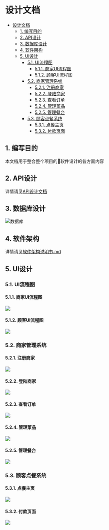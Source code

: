 # 设计文档

<!-- TOC depthFrom:2 -->

- [设计文档](#)
    - [1. 编写目的](#1)
    - [2. API设计](#2-api)
    - [3. 数据库设计](#3)
    - [4. 软件架构](#4)
    - [5. UI设计](#5-ui)
        - [5.1. UI流程图](#51-ui)
            - [5.1.1. 商家UI流程图](#511-ui)
            - [5.1.2. 顾客UI流程图](#512-ui)
        - [5.2. 商家管理系统](#52)
            - [5.2.1. 注册商家](#521)
            - [5.2.2. 登陆商家](#522)
            - [5.2.3. 查看订单](#523)
            - [5.2.4. 管理菜品](#524)
            - [5.2.5. 管理餐台](#525)
        - [5.3. 顾客点餐系统](#53)
            - [5.3.1. 点餐主页](#531)
            - [5.3.2. 付款页面](#532)

<!-- /TOC -->

## 1. 编写目的
本文档用于整合整个项目的软件设计的各方面内容

## 2. API设计
详情请见[API设计文档](API%20Design/总览.md)

## 3. 数据库设计
![数据库](Database%20design/好吃易点系统数据库设计.png)

## 4. 软件架构
详情请见[软件架构说明书.md](Software%20Architecture%20Document/软件架构说明书.md)

## 5. UI设计
### 5.1. UI流程图
#### 5.1.1. 商家UI流程图
![](UI%20Flow/merchant%20UI%20flow.png)
#### 5.1.2. 顾客UI流程图
![](UI%20Flow/customer%20UI%20flow.png)
### 5.2. 商家管理系统
#### 5.2.1. 注册商家
![](UI%20Design/商家管理系统-Web2.0/商家管理系统_注册商家用例_UI设计.png)
#### 5.2.2. 登陆商家
![](UI%20Design/商家管理系统-Web2.0/商家管理系统_登陆商家用例_UI设计.png)
#### 5.2.3. 查看订单
![](UI%20Design/商家管理系统-Web2.0/商家管理系统_查看订单用例_UI设计.png)
#### 5.2.4. 管理菜品
![](UI%20Design/商家管理系统-Web2.0/商家管理系统_管理菜品用例_UI设计.png)
#### 5.2.5. 管理餐台
![](UI%20Design/商家管理系统-Web2.0/商家管理系统_管理餐台用例_UI设计.png)
### 5.3. 顾客点餐系统
#### 5.3.1. 点餐主页
![](UI%20Design/顾客点餐系统-微信小程序/实现页面截图/点餐主页.png)
#### 5.3.2. 付款页面
![](UI%20Design/顾客点餐系统-微信小程序/实现页面截图/付款页面.png)
